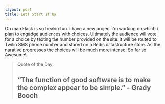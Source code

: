 ```yaml
---
layout: post
title: Lets Start It Up
---
```


<div class="entry-content">
		<p>Oh man Flask is so freakin fun. I have a new project i'm working on which i plan to engadge audiences with choices.
		Ultimately the audience will vote for a choice by texting the number provided on the site.
		it will be routed to Twilio SMS phone number and stored on a Redis datastructure store. As the narative progresses the choices
		will be much more intense. So far so Awesome!</p>
<blockquote><p>Quote of the Day:</p>
<h2><b>“The function of good software is to make the complex appear to be simple.” - Grady Booch</b></h2>
</blockquote>
	</div>
